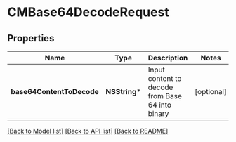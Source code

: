 # CMBase64DecodeRequest

## Properties
Name | Type | Description | Notes
------------ | ------------- | ------------- | -------------
**base64ContentToDecode** | **NSString*** | Input content to decode from Base 64 into binary | [optional] 

[[Back to Model list]](../README.md#documentation-for-models) [[Back to API list]](../README.md#documentation-for-api-endpoints) [[Back to README]](../README.md)


